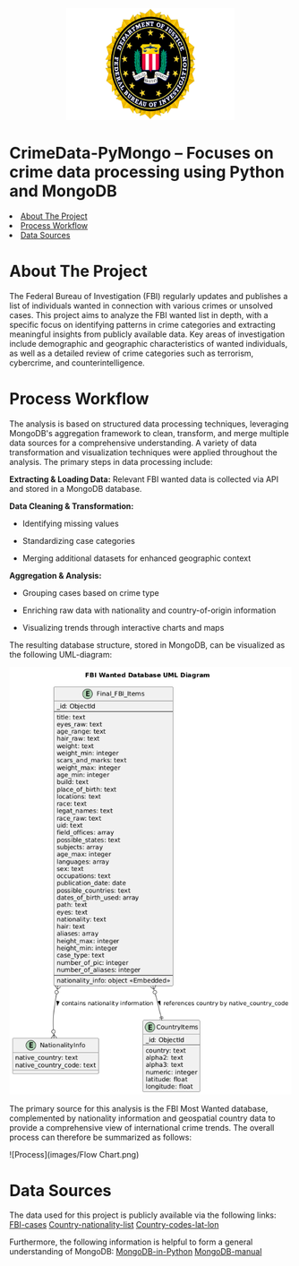 <!-- PROJECT LOGO -->
<br />
<div align="center">
  <a href="https://github.com/Carlomk1/mongodb-crime-analysis">
    <img src="images\FBI-Logo.png" alt="Logo" width="300" height="200">
  </a>
</div>

# CrimeData-PyMongo – Focuses on crime data processing using Python and MongoDB


<!-- TABLE OF CONTENTS -->
<li><a href="#about-the-project">About The Project</a></li>
<li><a href="#Process Workflow">Process Workflow</a></li>
<li><a href="#data-sources">Data Sources</a></li>


# About The Project
The Federal Bureau of Investigation (FBI) regularly updates and publishes a list of individuals wanted in connection with various crimes or unsolved cases. This project aims to analyze the FBI wanted list in depth, with a specific focus on identifying patterns in crime categories and extracting meaningful insights from publicly available data. Key areas of investigation include demographic and geographic characteristics of wanted individuals, as well as a detailed review of crime categories such as terrorism, cybercrime, and counterintelligence.

# Process Workflow
The analysis is based on structured data processing techniques, leveraging MongoDB's aggregation framework to clean, transform, and merge multiple data sources for a comprehensive understanding. A variety of data transformation and visualization techniques were applied throughout the analysis. The primary steps in data processing include:

**Extracting & Loading Data:** Relevant FBI wanted data is collected via API and stored in a MongoDB database.

**Data Cleaning & Transformation:**

- Identifying missing values

- Standardizing case categories

- Merging additional datasets for enhanced geographic context

**Aggregation & Analysis:**

- Grouping cases based on crime type

- Enriching raw data with nationality and country-of-origin information

- Visualizing trends through interactive charts and maps

The resulting database structure, stored in MongoDB, can be visualized as the following UML-diagram:

![UML](images/UML_diagram.png)

The primary source for this analysis is the FBI Most Wanted database, complemented by nationality information and geospatial country data to provide a comprehensive view of international crime trends. The overall process can therefore be summarized as follows:

![Process](images/Flow Chart.png)


# Data Sources
The data used for this project is publicly available via the following links:
[FBI-cases](https://api.fbi.gov/wanted/v1/list?)
[Country-nationality-list](https://raw.githubusercontent.com/Imagin-io/country-nationality-list/refs/heads/master/countries.json)
[Country-codes-lat-lon](https://raw.githubusercontent.com/eesur/country-codes-lat-long/refs/heads/master/country-codes-lat-long-alpha3.json)

Furthermore, the following information is helpful to form a general understanding of MongoDB:
[MongoDB-in-Python](https://app.datacamp.com/learn/courses/introduction-to-using-mongodb-for-data-science-with-python)
[MongoDB-manual](https://www.mongodb.com/docs/manual/)